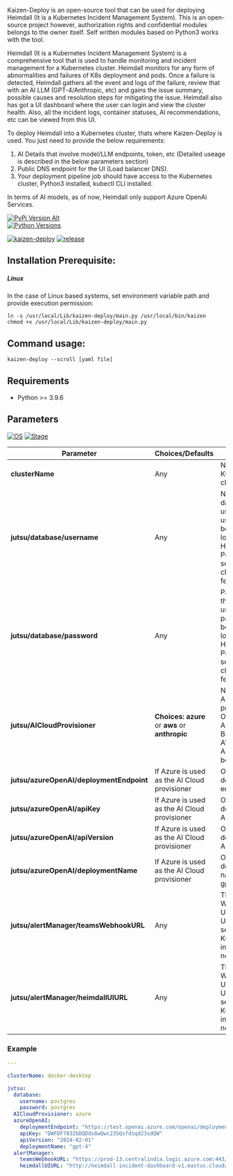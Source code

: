 Kaizen-Deploy is an open-source tool that can be used for deploying Heimdall (It is a Kubernetes Incident Management System). This is an open-source project however, authorization rights and confidential modules belongs to the owner itself. Self written modules based on Python3 works with the tool.

Heimdall (It is a Kubernetes Incident Management System) is a comprehensive tool that is used to handle monitoring and incident management for a Kubernetes cluster. Heimdall monitors for any form of abnormalities and failures of K8s deployment and pods. Once a failure is detected, Heimdall gathers all the event and logs of the failure, review that with an AI LLM (GPT-4/Anthropic, etc) and gains the issue summary, possible causes and resolution steps for mitigating the issue. Heimdall also has got a UI dashboard where the user can login and view the cluster health. Also, all the incident logs, container statuses, AI recommendations, etc can be viewed from this UI.

To deploy Heimdall into a Kubernetes cluster, thats where Kaizen-Deploy is used. You just need to provide the below requirements:
1. AI Details that involve model/LLM endpoints, token, etc (Detailed useage is described in the below parameters section)
2. Public DNS endpoint for the UI (Load balancer DNS).
3. Your deployment pipeline job should have access to the Kubernetes cluster, Python3 installed, kubectl CLI installed.

In terms of AI models, as of now, Heimdall only support Azure OpenAi Services. 

[![PyPi Version Alt](https://badge.fury.io/py/yt2mp3.svg)](https://pypi.python.org/pypi/yt2mp3/)  
[![Python Versions](https://img.shields.io/pypi/pyversions/yt2mp3.svg)](https://pypi.python.org/pypi/yt2mp3/)

[![kaizen-deploy](https://img.shields.io/static/v1?label=kaizen-deploy&message=v1.2.4&color=yellowgreen)](https://pypi.org/project/kaizen-deploy/)
[![release](https://img.shields.io/static/v1?label=release&message=v1.2.4&color=orange)](https://pypi.org/project/kaizen-deploy/1.2.4/)




## Installation Prerequisite: 

##### Linux
In the case of Linux based systems, set environment variable path and provide execution permission: 
```Shell
ln -s /usr/local/Lib/kaizen-deploy/main.py /usr/local/bin/kaizen
chmod +x /usr/local/Lib/kaizen-deploy/main.py
```

## Command usage:
`kaizen-deploy --scroll [yaml file]`

## Requirements
* Python >= 3.9.6

## Parameters
 

[![OS](https://img.shields.io/static/v1?label=OS&message=Linux&color=red)](https://pypi.org/project/kaizen-deploy/)
[![Stage](https://img.shields.io/static/v1?label=Stage&message=Stable&color=blue)](https://pypi.org/project/kaizen-deploy/)

|**Parameter**|**Choices/Defaults**|**Comments**|
|-------------|--------------------|------------|
|**clusterName** |Any| Name of the Kubernetes cluster.
|**jutsu/database/username** |Any| Name of the database user. This username can be used to login to the Heimdall PostgreSQL server to check data feeds.
|**jutsu/database/password** |Any| Password for the database user. This password can be used to login to the Heimdall PostgreSQL server to check data feeds.
|**jutsu/AICloudProvisioner** |**Choices:** **azure** or  **aws** or **anthropic**| Name of the AI Cloud provisioner. OpenAi in Azure or Bedrock in AWS or Anthropic can be used.
|**jutsu/azureOpenAI/deploymentEndpoint** |If Azure is used as the AI Cloud provisioner| OpenAi deployment endpoint URL.
|**jutsu/azureOpenAI/apiKey** |If Azure is used as the AI Cloud provisioner| OpenAi deployment API key.
|**jutsu/azureOpenAI/apiVersion** |If Azure is used as the AI Cloud provisioner| OpenAi deployment API version..
|**jutsu/azureOpenAI/deploymentName** |If Azure is used as the AI Cloud provisioner| OpenAi deployment name (Eg: gpt-4).
|**jutsu/alertManager/teamsWebhookURL** |Any| The Microsoft Webhook URL/Workflow URL for sending Kubernetes incident notification.
|**jutsu/alertManager/heimdallUIURL** |Any| The Microsoft Webhook URL/Workflow URL for sending Kubernetes incident notification.

  
  
### Example
  
```YAML
---

clusterName: docker-desktop

jutsu:
  database:
    username: postgres
    password: postgres
  AICloudProvisioner: azure
  azureOpenAI:
    deploymentEndpoint: "https://test.openai.azure.com/openai/deployments/gpt-4/chat/completions?api-version=2024-08-01-preview"
    apiKey: "DWFDF7832bDQDds8wQwc23SQsfdsqd23sdQW"
    apiVersion: "2024-02-01"
    deploymentName: "gpt-4"
  alertManager:
    teamsWebhookURL: "https://prod-13.centralindia.logic.azure.com:443/workflows/34nkjb34b3b141/triggers/manual/paths/invoke?api-version=2016-06-01&sp=%2Ftriggers%2Fmanual%2Frun&sv=1.0&si3wqqwlfMZpiQsfds_sdbqs1h-ZqcY"
    heimdallUIURL: "http://heimdall-incident-dashboard-v1.eastus.cloudapp.azure.com:31000/incidents"
```
  




